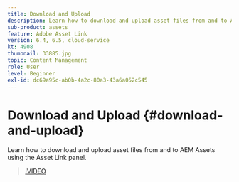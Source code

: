 ```yaml
---
title: Download and Upload
description: Learn how to download and upload asset files from and to AEM Assets using the Asset Link panel.
sub-product: assets
feature: Adobe Asset Link
version: 6.4, 6.5, cloud-service
kt: 4908
thumbnail: 33885.jpg
topic: Content Management
role: User
level: Beginner
exl-id: dc69a95c-ab0b-4a2c-80a3-43a6a052c545
---
```

# Download and Upload {#download-and-upload}

Learn how to download and upload asset files from and to AEM Assets using the Asset Link panel.

>[!VIDEO](https://video.tv.adobe.com/v/33885/?quality=12)
